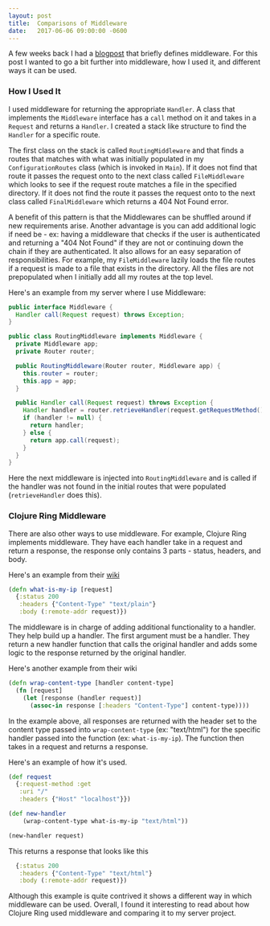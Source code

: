 ```yaml
---
layout: post
title:  Comparisons of Middleware 
date:   2017-06-06 09:00:00 -0600
---
```

A few weeks back I had a [blogpost](http://avni510.github.io/middleware/2017/05/19/what-is-middleware.html) that briefly defines middleware. For this post I wanted to go a bit further into middleware, how I used it, and different ways it can be used. 

### How I Used It

I used middleware for returning the appropriate `Handler`. A class that implements the `Middleware` interface has a `call` method on it and takes in a `Request` and returns a `Handler`. I created a stack like structure to find the `Handler` for a specific route. 

The first class on the stack is called `RoutingMiddleware` and that finds a routes that matches with what was initially populated in my `ConfigurationRoutes` class (which is invoked in `Main`). If it does not find that route it passes the request onto to the next class called `FileMiddleware` which looks to see if the request route matches a file in the specified directory. If it does not find the route it passes the request onto to the next class called `FinalMiddleware` which returns a 404 Not Found error. 

A benefit of this pattern is that the Middlewares can be shuffled around if new requirements arise. Another advantage is you can add additional logic if need be - ex: having a middleware that checks if the user is authenticated and returning a "404 Not Found" if they are not or continuing down the chain if they are authenticated. It also allows for an easy separation of responsibilities. For example, my `FileMiddleware` lazily loads the file routes if a request is made to a file that exists in the directory. All the files are not prepopulated when I initially add all my routes at the top level. 

Here's an example from my server where I use Middleware: 

```java
public interface Middleware {
  Handler call(Request request) throws Exception;
}

public class RoutingMiddleware implements Middleware {
  private Middleware app;
  private Router router;

  public RoutingMiddleware(Router router, Middleware app) {
    this.router = router;
    this.app = app;
  }

  public Handler call(Request request) throws Exception {
    Handler handler = router.retrieveHandler(request.getRequestMethod(), request.getUri());
    if (handler != null) {
      return handler;
    } else {
      return app.call(request);
    }
  }
}
```

Here the next middleware is injected into `RoutingMiddleware` and is called if the handler was not found in the initial routes that were populated (`retrieveHandler` does this).


### Clojure Ring Middleware

There are also other ways to use middleware. For example, Clojure Ring implements middleware. They have each handler take in a request and return a response, the response only contains 3 parts - status, headers, and body. 

Here's an example from their [wiki](https://github.com/ring-clojure/ring/wiki/Concepts) 

```clojure
(defn what-is-my-ip [request]
  {:status 200
   :headers {"Content-Type" "text/plain"}
   :body (:remote-addr request)})
```

The middleware is in charge of adding additional functionality to a handler. They help build up a handler. The first argument must be a handler. They return a new handler function that calls the original handler and adds some logic to the response returned by the original handler.

Here's another example from their wiki

```clojure 
(defn wrap-content-type [handler content-type]
  (fn [request]
    (let [response (handler request)]
      (assoc-in response [:headers "Content-Type"] content-type))))
```

In the example above, all responses are returned with the header set to the content type passed into `wrap-content-type` (ex: "text/html") for the specific handler passed into the function (ex: `what-is-my-ip`). The function then takes in a request and returns a response. 

Here's an example of how it's used. 

```clojure
(def request 
  {:request-method :get
   :uri "/"
   :headers {"Host" "localhost"}})

(def new-handler
    (wrap-content-type what-is-my-ip "text/html"))

(new-handler request)
```

This returns a response that looks like this

```clojure
  {:status 200
   :headers {"Content-Type" "text/html"}
   :body (:remote-addr request)})
```

Although this example is quite contrived it shows a different way in which middleware can be used. Overall, I found it interesting to read about how Clojure Ring used middleware and comparing it to my server project. 

